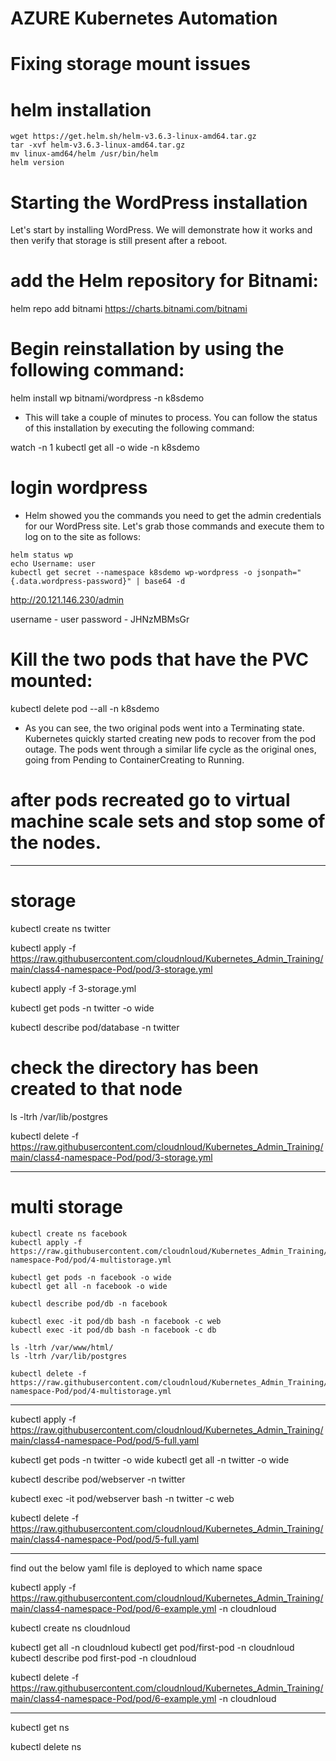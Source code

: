 # AZURE Kubernetes Automation

# Fixing storage mount issues

# helm installation

```
wget https://get.helm.sh/helm-v3.6.3-linux-amd64.tar.gz
tar -xvf helm-v3.6.3-linux-amd64.tar.gz
mv linux-amd64/helm /usr/bin/helm
helm version
```

# Starting the WordPress installation

Let's start by installing WordPress. We will demonstrate how it works and then verify that storage is still present after a reboot.


# add the Helm repository for Bitnami:
helm repo add bitnami https://charts.bitnami.com/bitnami

# Begin reinstallation by using the following command:

helm install wp bitnami/wordpress -n k8sdemo

- This will take a couple of minutes to process. You can follow the status of this installation by executing the following command:


watch -n 1 kubectl get all -o wide -n k8sdemo


# login wordpress

- Helm showed you the commands you need to get the admin credentials for our WordPress site. Let's grab those commands and execute them to log on to the site as follows:
```
helm status wp
echo Username: user
kubectl get secret --namespace k8sdemo wp-wordpress -o jsonpath="{.data.wordpress-password}" | base64 -d
```

http://20.121.146.230/admin

username - user
password - JHNzMBMsGr

# Kill the two pods that have the PVC mounted: 

kubectl delete pod --all -n k8sdemo

- As you can see, the two original pods went into a Terminating state. Kubernetes quickly started creating new pods to recover from the pod outage. The pods went through a similar life cycle as the original ones, going from Pending to ContainerCreating to Running.


# after pods recreated go to virtual machine scale sets and stop some of the nodes.

--------------------------------------------------------------------------------------------------------------------
# storage

kubectl create ns twitter

kubectl apply -f https://raw.githubusercontent.com/cloudnloud/Kubernetes_Admin_Training/main/class4-namespace-Pod/pod/3-storage.yml

kubectl apply -f 3-storage.yml

kubectl get pods -n twitter -o wide

kubectl describe pod/database -n twitter


# check the directory has been created to that node

ls -ltrh /var/lib/postgres

kubectl delete -f https://raw.githubusercontent.com/cloudnloud/Kubernetes_Admin_Training/main/class4-namespace-Pod/pod/3-storage.yml

****************************************************************************************************************************************
# multi storage
```
kubectl create ns facebook
kubectl apply -f https://raw.githubusercontent.com/cloudnloud/Kubernetes_Admin_Training/main/class4-namespace-Pod/pod/4-multistorage.yml

kubectl get pods -n facebook -o wide
kubectl get all -n facebook -o wide

kubectl describe pod/db -n facebook

kubectl exec -it pod/db bash -n facebook -c web
kubectl exec -it pod/db bash -n facebook -c db

ls -ltrh /var/www/html/
ls -ltrh /var/lib/postgres

kubectl delete -f https://raw.githubusercontent.com/cloudnloud/Kubernetes_Admin_Training/main/class4-namespace-Pod/pod/4-multistorage.yml
```

***************************************************************************************************************************************
kubectl apply -f https://raw.githubusercontent.com/cloudnloud/Kubernetes_Admin_Training/main/class4-namespace-Pod/pod/5-full.yaml

kubectl get pods -n twitter -o wide
kubectl get all -n twitter -o wide

kubectl describe pod/webserver -n twitter

kubectl exec -it pod/webserver bash -n twitter -c web

kubectl delete -f https://raw.githubusercontent.com/cloudnloud/Kubernetes_Admin_Training/main/class4-namespace-Pod/pod/5-full.yaml
***************************************************************************************************************************************
find out the below yaml file is deployed to which name space

kubectl apply -f https://raw.githubusercontent.com/cloudnloud/Kubernetes_Admin_Training/main/class4-namespace-Pod/pod/6-example.yml -n cloudnloud

kubectl create ns cloudnloud

kubectl get all -n cloudnloud
kubectl get pod/first-pod -n cloudnloud
kubectl describe pod first-pod -n cloudnloud

kubectl delete -f https://raw.githubusercontent.com/cloudnloud/Kubernetes_Admin_Training/main/class4-namespace-Pod/pod/6-example.yml -n cloudnloud
********************************************************************************************
kubectl get ns

kubectl delete ns <namespace>



